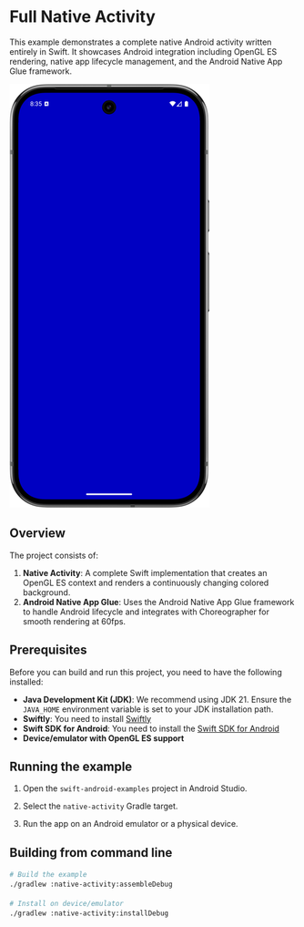 # Full Native Activity

This example demonstrates a complete native Android activity written entirely in Swift. It showcases Android integration including OpenGL ES rendering, native app lifecycle management, and the Android Native App Glue framework.

![Screenshot](screenshot.png)

## Overview

The project consists of:

1. **Native Activity**: A complete Swift implementation that creates an OpenGL ES context and renders a continuously changing colored background.
2. **Android Native App Glue**: Uses the Android Native App Glue framework to handle Android lifecycle and integrates with Choreographer for smooth rendering at 60fps.

## Prerequisites

Before you can build and run this project, you need to have the following installed:

* **Java Development Kit (JDK)**: We recommend using JDK 21. Ensure the `JAVA_HOME` environment variable is set to your JDK installation path.
* **Swiftly**: You need to install [Swiftly](https://www.swift.org/install/)
* **Swift SDK for Android**: You need to install the [Swift SDK for Android](https://swift.org/install)
* **Device/emulator with OpenGL ES support**

## Running the example

1. Open the `swift-android-examples` project in Android Studio.

2. Select the `native-activity` Gradle target.

3. Run the app on an Android emulator or a physical device.

## Building from command line

```bash
# Build the example
./gradlew :native-activity:assembleDebug

# Install on device/emulator
./gradlew :native-activity:installDebug
```
